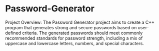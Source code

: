 # Password-Generator
Project Overview: The Password Generator project aims to create a C++ program that generates strong and secure passwords based on user-defined criteria. The generated passwords should meet commonly recommended standards for password strength, including a mix of uppercase and lowercase letters, numbers, and special characters.
